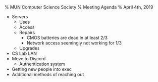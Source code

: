 % MUN Computer Science Society
% Meeting Agenda
% April 4th, 2019

* Servers
  * Uses
  * Access
  * Repairs
    * CMOS batteries are dead in at least 2/3
    * Network access seemingly not working for 1/3
  * Upgrades
* CS Lab LAN
* Move to Discord
  * Authentication system
* Getting new people into exec
* Additional methods of reaching out